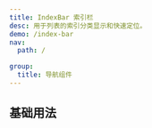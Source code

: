 ```yaml
---
title: IndexBar 索引栏
desc: 用于列表的索引分类显示和快速定位。
demo: /index-bar
nav:
  path: /

group:
  title: 导航组件
---
```


## 基础用法
